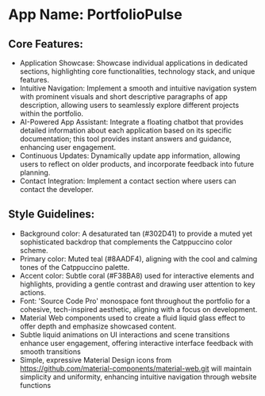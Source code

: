# **App Name**: PortfolioPulse

## Core Features:

- Application Showcase: Showcase individual applications in dedicated sections, highlighting core functionalities, technology stack, and unique features.
- Intuitive Navigation: Implement a smooth and intuitive navigation system with prominent visuals and short descriptive paragraphs of app description, allowing users to seamlessly explore different projects within the portfolio.
- AI-Powered App Assistant: Integrate a floating chatbot that provides detailed information about each application based on its specific documentation; this tool provides instant answers and guidance, enhancing user engagement.
- Continuous Updates: Dynamically update app information, allowing users to reflect on older products, and incorporate feedback into future planning.
- Contact Integration: Implement a contact section where users can contact the developer.

## Style Guidelines:

- Background color: A desaturated tan (#302D41) to provide a muted yet sophisticated backdrop that complements the Catppuccino color scheme.
- Primary color: Muted teal (#8AADF4), aligning with the cool and calming tones of the Catppuccino palette.
- Accent color: Subtle coral (#F38BA8) used for interactive elements and highlights, providing a gentle contrast and drawing user attention to key actions.
- Font: 'Source Code Pro' monospace font throughout the portfolio for a cohesive, tech-inspired aesthetic, aligning with a focus on development.
- Material Web components used to create a fluid liquid glass effect to offer depth and emphasize showcased content.
- Subtle liquid animations on UI interactions and scene transitions enhance user engagement, offering interactive interface feedback with smooth transitions
- Simple, expressive Material Design icons from https://github.com/material-components/material-web.git will maintain simplicity and uniformity, enhancing intuitive navigation through website functions